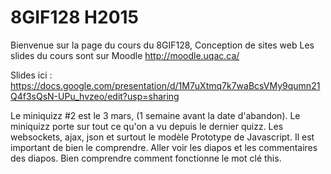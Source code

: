 # 8GIF128 H2015

Bienvenue sur la page du cours du 8GIF128, Conception de sites web
Les slides du cours sont sur Moodle
http://moodle.uqac.ca/

Slides ici :
https://docs.google.com/presentation/d/1M7uXtmq7k7waBcsVMy9qumn21Q4f3sQsN-UPu_hvzeo/edit?usp=sharing

Le miniquizz #2 est le 3 mars, (1 semaine avant la date d'abandon).
Le miniquizz porte sur tout ce qu'on a vu depuis le dernier quizz. Les websockets, ajax, json et surtout le modèle Prototype de Javascript. Il est important de bien le comprendre. Aller voir les diapos et les commentaires des diapos. Bien comprendre comment fonctionne le mot clé this.
